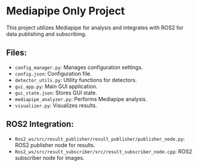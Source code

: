 # Mediapipe Only Project

This project utilizes Mediapipe for analysis and integrates with ROS2 for data publishing and subscribing.

## Files:
- `config_manager.py`: Manages configuration settings.
- `config.json`: Configuration file.
- `detector_utils.py`: Utility functions for detectors.
- `gui_app.py`: Main GUI application.
- `gui_state.json`: Stores GUI state.
- `mediapipe_analyzer.py`: Performs Mediapipe analysis.
- `visualizer.py`: Visualizes results.

## ROS2 Integration:
- `Ros2_ws/src/result_publisher/result_publisher/publisher_node.py`: ROS2 publisher node for results.
- `Ros2_ws/src/result_subscriber/src/result_subscriber_node.cpp`: ROS2 subscriber node for images.
